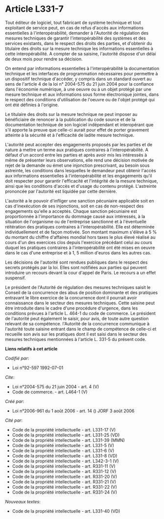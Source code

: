 # Article L331-7

Tout éditeur de logiciel, tout fabricant de système technique et tout exploitant de service peut, en cas de refus d'accès aux
informations essentielles à l'interopérabilité, demander à l'Autorité de régulation des mesures techniques de garantir
l'interopérabilité des systèmes et des services existants, dans le respect des droits des parties, et d'obtenir du titulaire
des droits sur la mesure technique les informations essentielles à cette interopérabilité. A compter de sa saisine,
l'autorité dispose d'un délai de deux mois pour rendre sa décision. 

On entend par informations essentielles à l'interopérabilité la documentation technique et les interfaces de programmation
nécessaires pour permettre à un dispositif technique d'accéder, y compris dans un standard ouvert au sens de l'article 4 de
la loi n° 2004-575 du 21 juin 2004 pour la confiance dans l'économie numérique, à une oeuvre ou à un objet protégé par une
mesure technique et aux informations sous forme électronique jointes, dans le respect des conditions d'utilisation de
l'oeuvre ou de l'objet protégé qui ont été définies à l'origine. 

Le titulaire des droits sur la mesure technique ne peut imposer au bénéficiaire de renoncer à la publication du code source
et de la documentation technique de son logiciel indépendant et interopérant que s'il apporte la preuve que celle-ci aurait
pour effet de porter gravement atteinte à la sécurité et à l'efficacité de ladite mesure technique.

L'autorité peut accepter des engagements proposés par les parties et de nature à mettre un terme aux pratiques contraires à
l'interopérabilité. A défaut d'un accord entre les parties et après avoir mis les intéressés à même de présenter leurs
observations, elle rend une décision motivée de rejet de la demande ou émet une injonction prescrivant, au besoin sous
astreinte, les conditions dans lesquelles le demandeur peut obtenir l'accès aux informations essentielles à
l'interopérabilité et les engagements qu'il doit respecter pour garantir l'efficacité et l'intégrité de la mesure technique,
ainsi que les conditions d'accès et d'usage du contenu protégé. L'astreinte prononcée par l'autorité est liquidée par cette
dernière.

L'autorité a le pouvoir d'infliger une sanction pécuniaire applicable soit en cas d'inexécution de ses injonctions, soit en
cas de non-respect des engagements qu'elle a acceptés. Chaque sanction pécuniaire est proportionnée à l'importance du dommage
causé aux intéressés, à la situation de l'organisme ou de l'entreprise sanctionné et à l'éventuelle réitération des pratiques
contraires à l'interopérabilité. Elle est déterminée individuellement et de façon motivée. Son montant maximum s'élève à 5 %
du montant du chiffre d'affaires mondial hors taxes le plus élevé réalisé au cours d'un des exercices clos depuis l'exercice
précédant celui au cours duquel les pratiques contraires à l'interopérabilité ont été mises en oeuvre dans le cas d'une
entreprise et à 1, 5 million d'euros dans les autres cas. 

Les décisions de l'autorité sont rendues publiques dans le respect des secrets protégés par la loi. Elles sont notifiées aux
parties qui peuvent introduire un recours devant la cour d'appel de Paris. Le recours a un effet suspensif. 

Le président de l'Autorité de régulation des mesures techniques saisit le Conseil de la concurrence des abus de position
dominante et des pratiques entravant le libre exercice de la concurrence dont il pourrait avoir connaissance dans le secteur
des mesures techniques. Cette saisine peut être introduite dans le cadre d'une procédure d'urgence, dans les conditions
prévues à l'article L. 464-1 du code de commerce. Le président de l'autorité peut également le saisir, pour avis, de toute
autre question relevant de sa compétence. l'Autorité de la concurrence communique à l'autorité toute saisine entrant dans le
champ de compétence de celle-ci et recueille son avis sur les pratiques dont il est saisi dans le secteur des mesures
techniques mentionnées à l'article L. 331-5 du présent code.

**Liens relatifs à cet article**

_Codifié par_:

  - Loi n°92-597 1992-07-01

_Cite_:

  - Loi n°2004-575 du 21 juin 2004 - art. 4 (V)
  - Code de commerce. - art. L464-1 (V)

_Créé par_:

  - Loi n°2006-961 du 1 août 2006 - art. 14 () JORF 3 août 2006

_Cité par_:

  - Code de la propriété intellectuelle - art. L331-17 (V)
  - Code de la propriété intellectuelle - art. L331-25 (VD)
  - Code de la propriété intellectuelle - art. L331-39 (MMN)
  - Code de la propriété intellectuelle - art. L331-5 (V)
  - Code de la propriété intellectuelle - art. L331-6 (V)
  - Code de la propriété intellectuelle - art. L331-8 (VD)
  - Code de la propriété intellectuelle - art. L342-3-1 (V)
  - Code de la propriété intellectuelle - art. R331-11 (V)
  - Code de la propriété intellectuelle - art. R331-12 (V)
  - Code de la propriété intellectuelle - art. R331-20 (V)
  - Code de la propriété intellectuelle - art. R331-21 (V)
  - Code de la propriété intellectuelle - art. R331-22 (V)
  - Code de la propriété intellectuelle - art. R331-24 (V)

_Nouveaux textes_:

  - Code de la propriété intellectuelle - art. L331-40 (VD)
